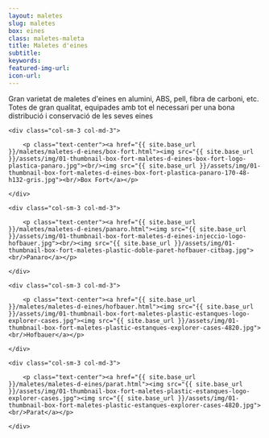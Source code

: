 ```yaml
---
layout: maletes
slug: maletes
box: eines
class: maletes-maleta
title: Maletes d'eines
subtitle:
keywords: 
featured-img-url:
icon-url: 
--- 
```


Gran varietat de maletes d'eines en alumini, ABS, pell, fibra de carboni, etc. Totes de gran qualitat, equipades amb tot el necessari per una bona distribució i conservació de les seves eines

<div class="row">

	<div class="col-sm-3 col-md-3">

		<p class="text-center"><a href="{{ site.base_url }}/maletes/maletes-d-eines/box-fort.html"><img src="{{ site.base_url }}/assets/img/01-thumbnail-box-fort-maletes-d-eines-box-fort-logo-plastica-panaro.jpg"><br/><img src="{{ site.base_url }}/assets/img/01-thumbnail-box-fort-maletes-d-eines-box-fort-plastica-panaro-170-48-h132-gris.jpg"><br/>Box Fort</a></p>

	</div>

	<div class="col-sm-3 col-md-3">

		<p class="text-center"><a href="{{ site.base_url }}/maletes/maletes-d-eines/panaro.html"><img src="{{ site.base_url }}/assets/img/01-thumbnail-box-fort-maletes-d-eines-injeccio-logo-hofbauer.jpg"><br/><img src="{{ site.base_url }}/assets/img/01-thumbnail-box-fort-maletes-plastic-doble-paret-hofbauer-citbag.jpg"><br/>Panaro</a></p>

	</div>

	<div class="col-sm-3 col-md-3">

		<p class="text-center"><a href="{{ site.base_url }}/maletes/maletes-d-eines/hofbauer.html"><img src="{{ site.base_url }}/assets/img/01-thumbnail-box-fort-maletes-plastic-estanques-logo-explorer-cases.jpg"><img src="{{ site.base_url }}/assets/img/01-thumbnail-box-fort-maletes-plastic-estanques-explorer-cases-4820.jpg"><br/>Hofbauer</a></p>

	</div>

	<div class="col-sm-3 col-md-3">

		<p class="text-center"><a href="{{ site.base_url }}/maletes/maletes-d-eines/parat.html"><img src="{{ site.base_url }}/assets/img/01-thumbnail-box-fort-maletes-plastic-estanques-logo-explorer-cases.jpg"><img src="{{ site.base_url }}/assets/img/01-thumbnail-box-fort-maletes-plastic-estanques-explorer-cases-4820.jpg"><br/>Parat</a></p>

	</div>

</div>